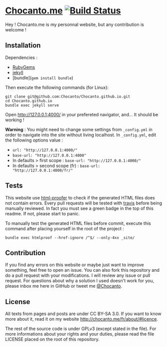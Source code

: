 # [Chocanto.me](http://chocanto.me) [![Build Status](https://travis-ci.org/Chocanto/Chocanto.github.io.svg?branch=master)](https://travis-ci.org/Chocanto/Chocanto.github.io)

Hey ! Chocanto.me is my personnal website, but any contribution is welcome !

## Installation

Dependencies :
* [RubyGems](https://rubygems.org/pages/download)
* [jekyll](http://jekyllrb.com/docs/installation/)
* [bundle](`gem install bundle`)

Then execute the following commands (for Linux): 

```
git clone git@github.com:Chocanto/Chocanto.github.io.git
cd Chocanto.github.io
bundle exec jekyll serve
```

Open http://127.0.0.1:4000/ in your prefereted navigator, and... It should be working !

**Warning** : You might need to change some settings from `_config.yml` in order to navigate into the site without living localhost. In `_config.yml`, edit the following options value :
* `url: "http://127.0.0.1:4000/"`
* `base-url: "http://127.0.0.1:4000"`
* In defaults > first scope : `base-url: "http://127.0.0.1:4000/"`
* In defaults > second scope (fr) : `base-url: "http://127.0.0.1:4000/fr/"`

## Tests

This website use [html-proofer](https://github.com/gjtorikian/html-proofer) to check if the generated HTML files does not contain errors. Every pull requests will be tested with [travis](https://travis-ci.org/) before being manually reviewed. In fact you must see a green badge in the top of this readme. If not, please start to panic.

To manually test the generated HTML files before commit, execute this command after placing yourself in the root of the project :
```
bundle exec htmlproof --href-ignore /^$/ --only-4xx _site/
```

## Contribution

If you find any errors on this website or maybe just want to improve something, feel free to open an issue. You can also fork this repository and do a pull request with your modifications. I will review any issue or pull request. For questions about why a solution I used doesn't work for you, please inbox me here in GitHub or tweet me [@Chocanto](https://twitter.com/Chocanto).

## License

All texts from pages and posts are under CC BY-SA 3.0. If you want to know more about it, read it on my website http://chocanto.me/fr/about/#licence.

The rest of the source code is under GPLv3 (except stated in the file). For more informations about your rights and your duties, please read the file LICENSE placed on the root of this repository.